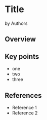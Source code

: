 # Title

by Authors

## Overview

## Key points

* one
* two
* three

## References

* Reference 1
* Reference 2
